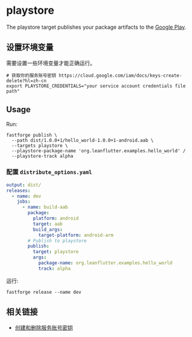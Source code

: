 # playstore

The playstore target publishes your package artifacts to the [Google Play](https://play.google.com/store/apps).

## 设置环境变量

需要设置一些环境变量才能正确运行。

```
# 获取你的服务账号密钥 https://cloud.google.com/iam/docs/keys-create-delete?hl=zh-cn
export PLAYSTORE_CREDENTIALS="your service account credentials file path"
```

## Usage

Run:

```
fastforge publish \
  --path dist/1.0.0+1/hello_world-1.0.0+1-android.aab \
  --targets playstore \
  --playstore-package-name 'org.leanflutter.examples.hello_world' /
  --playstore-track alpha
```

### 配置 `distribute_options.yaml`

```yaml
output: dist/
releases:
  - name: dev
    jobs:
      - name: build-aab
        package:
          platform: android
          target: aab
          build_args:
            target-platform: android-arm
        # Publish to playstore
        publish:
          target: playstore
          args:
            package-name: org.leanflutter.examples.hello_world
            track: alpha
```

运行:

```
fastforge release --name dev
```

## 相关链接

- [创建和删除服务账号密钥](https://cloud.google.com/iam/docs/keys-create-delete?hl=zh-cn)
